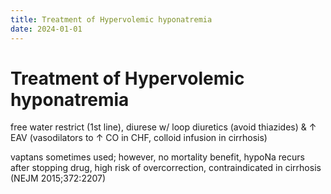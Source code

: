 ```yaml
---
title: Treatment of Hypervolemic hyponatremia
date: 2024-01-01
---
```

# Treatment of Hypervolemic hyponatremia

free water restrict (1st line), diurese w/ loop diuretics (avoid thiazides) & ↑ EAV (vasodilators to ↑ CO in CHF, colloid infusion in cirrhosis)

vaptans sometimes used; however, no mortality benefit, hypoNa recurs after stopping drug, high risk of overcorrection, contraindicated in cirrhosis (NEJM 2015;372:2207)
